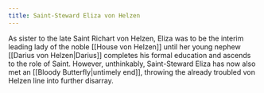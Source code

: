 ```yaml
---
title: Saint-Steward Eliza von Helzen
---
```


As sister to the late Saint Richart von Helzen, Eliza was to be the interim leading lady of the noble [[House von Helzen]] until her young nephew [[Darius von Helzen|Darius]] completes his formal education and ascends to the role of Saint. However, unthinkably, Saint-Steward Eliza has now also met an [[Bloody Butterfly|untimely end]], throwing the already troubled von Helzen line into further disarray.